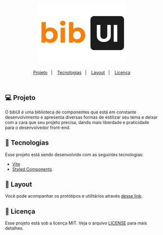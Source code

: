 <h1 align="center">
    <img alt="bibUI" title="bibUI" src=".github/logo.svg" />
</h1>

<p align="center">
  <a href="#-projeto">Projeto</a>&nbsp;&nbsp;&nbsp;|&nbsp;&nbsp;&nbsp;
  <a href="#-tecnologias">Tecnologias</a>&nbsp;&nbsp;&nbsp;|&nbsp;&nbsp;&nbsp;
  <a href="#-layout">Layout</a>&nbsp;&nbsp;&nbsp;|&nbsp;&nbsp;&nbsp;
  <a href="#memo-licença">Licença</a>
</p>
<br>

## 💻 Projeto

O bibUI é uma biblioteca de componentes que está em constante desenvolvimento e apresenta diversas formas de estilizar seu tema e deixar com a cara que seu projeto precisa, dando mais liberdade e praticidade para o desenvolvedor front-end.

## 🚀 Tecnologias

Esse projeto está sendo desenvolvido com as seguintes tecnologias:

- [Vite](https://vitejs.dev/)
- [Styled Components](https://styled-components.com/)

## 🔖 Layout

Você pode acompanhar os protótipos e utilitários através [desse link](https://www.figma.com/file/vhq8dGgpVmlYS0qIgnea8G/bibUI).

## :memo: Licença

Esse projeto está sob a licença MIT. Veja o arquivo [LICENSE](LICENSE.md) para mais detalhes.
